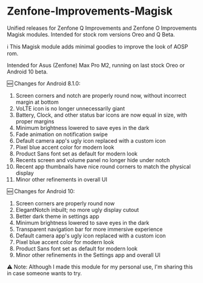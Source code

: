 # Zenfone-Improvements-Magisk
Unified releases for Zenfone Q Improvements and Zenfone O Improvements Magisk modules. Intended for stock rom versions Oreo and Q Beta.

ℹ️ This Magisk module adds minimal goodies to improve the look of AOSP rom.

Intended for Asus (Zenfone) Max Pro M2, running on last stock Oreo or Android 10 beta.

🆕 Changes for Android 8.1.0:
1. Screen corners and notch are properly round now, without incorrect margin at bottom
2. VoLTE icon is no longer unnecessarily giant
3. Battery, Clock, and other status bar icons are now equal in size, with proper margins
4. Minimum brightness lowered to save eyes in the dark
5. Fade animation on notification swipe
6. Default camera app's ugly icon replaced with a custom icon
7. Pixel blue accent color for modern look
8. Product Sans font set as default for modern look
9. Recents screen and volume panel no longer hide under notch
10. Recent app thumbnails have nice round corners to match the physical display
11. Minor other refinements in overall UI

🆕 Changes for Android 10:
1. Screen corners are properly round now 
2. ElegantNotch inbuilt; no more ugly display cutout
3. Better dark theme in settings app
4. Minimum brightness lowered to save eyes in the dark
5. Transparent navigation bar for more immersive experience
6. Default camera app's ugly icon replaced with a custom icon
7. Pixel blue accent color for modern look
8. Product Sans font set as default for modern look
9. Minor other refinements in the Settings app and overall UI

⚠️ Note: Although I made this module for my personal use, I'm sharing this in case someone wants to try.

